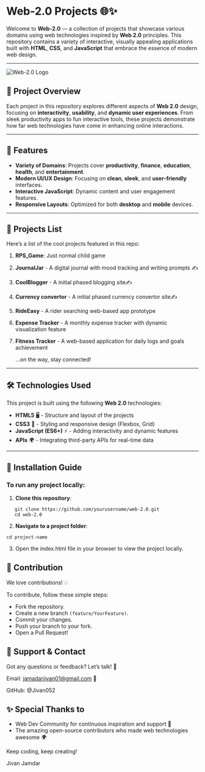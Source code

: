# Web-2.0 Projects 🌐✨

Welcome to **Web-2.0** — a collection of projects that showcase various domains using web technologies inspired by **Web 2.0** principles. This repository contains a variety of interactive, visually appealing applications built with **HTML**, **CSS**, and **JavaScript** that embrace the essence of modern web design.

---

![Web-2.0 Logo](https://img.shields.io/badge/Web--2.0%20Projects-HTML%20%7C%20CSS%20%7C%20JS-00bcd4?style=flat-square)  

## 🚀 Project Overview

Each project in this repository explores different aspects of **Web 2.0** design, focusing on **interactivity**, **usability**, and **dynamic user experiences**. From sleek productivity apps to fun interactive tools, these projects demonstrate how far web technologies have come in enhancing online interactions.

---

## 🌟 Features

- **Variety of Domains**: Projects cover **productivity**, **finance**, **education**, **health**, and **entertainment**.
- **Modern UI/UX Design**: Focusing on **clean**, **sleek**, and **user-friendly** interfaces.
- **Interactive JavaScript**: Dynamic content and user engagement features.
- **Responsive Layouts**: Optimized for both **desktop** and **mobile** devices.

---

## 📂 Projects List

Here’s a list of the cool projects featured in this repo:

1. **RPS_Game**: Just normal child game
2. **JournalJar** - A digital journal with mood tracking and writing prompts ✍️
3. **CoolBlogger** - A initial phased blogging site✍️
4. **Currency convertor** - A initial phased currency convertor site✍️
5. **RideEasy** - A rider searching web-based app prototype
6. **Expense Tracker** - A monthly expense tracker with dynamic visualization feature
7. **Fitness Tracker** - A web-based application for daily logs and goals achievement

   ...on the way, stay connected!
---

## 🛠️ Technologies Used

This project is built using the following **Web 2.0** technologies:

- **HTML5** 🖥️ - Structure and layout of the projects
- **CSS3** 🎨 - Styling and responsive design (Flexbox, Grid)
- **JavaScript (ES6+)** ⚡ - Adding interactivity and dynamic features
- **APIs** 🌍 - Integrating third-party APIs for real-time data

---

## 📜 Installation Guide

### To run any project locally:

1. **Clone this repository**:

```
   git clone https://github.com/yourusername/web-2.0.git
   cd web-2.0
```
2. **Navigate to a project folder**:
```
cd project-name
```
3. Open the index.html file in your browser to view the project locally.

## 🤝 Contribution
We love contributions! 💡

To contribute, follow these simple steps:
  - Fork the repository.
  - Create a new branch `(feature/YourFeature)`.
  - Commit your changes.
  - Push your branch to your fork.
  - Open a Pull Request!

## 🖤 Support & Contact
Got any questions or feedback? Let’s talk! 🤖

Email: jamadarjivan01@gmail.com 📧

GitHub: @Jivan052

## ✨ Special Thanks to
   - Web Dev Community for continuous inspiration and support 🙏
   - The amazing open-source contributors who made web technologies awesome 🌍

Keep coding, keep creating!

Jivan Jamdar
